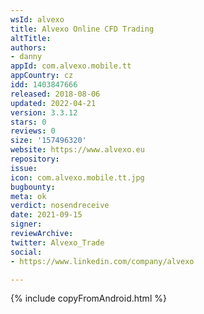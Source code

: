 ```yaml
---
wsId: alvexo
title: Alvexo Online CFD Trading
altTitle: 
authors:
- danny
appId: com.alvexo.mobile.tt
appCountry: cz
idd: 1403847666
released: 2018-08-06
updated: 2022-04-21
version: 3.3.12
stars: 0
reviews: 0
size: '157496320'
website: https://www.alvexo.eu
repository: 
issue: 
icon: com.alvexo.mobile.tt.jpg
bugbounty: 
meta: ok
verdict: nosendreceive
date: 2021-09-15
signer: 
reviewArchive: 
twitter: Alvexo_Trade
social:
- https://www.linkedin.com/company/alvexo

---
```


{% include copyFromAndroid.html %}